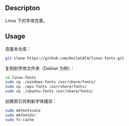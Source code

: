 ## Descripton

Linux 下的字体完善。

## Usage

克隆本仓库：

```bash
git clone https://github.com/UncleCAT4/linux-fonts.git
```

复制到字体文件夹（Debian 为例）：

```bash
cd linux-fonts
sudo cp ./windows-fonts /usr/share/fonts/
sudo cp ./wps-fonts /usr/share/fonts/
sudo cp ./ubuntu-fonts /usr/share/fonts/
```

创建索引并刷新字体缓存：

```bash
sudo mkfontscale
sudo mkfontdir
sudo fc-cache 
```